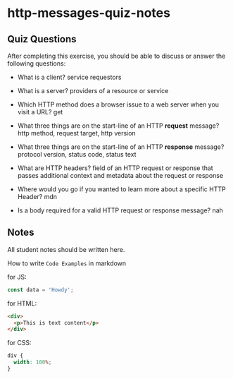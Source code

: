 # http-messages-quiz-notes

## Quiz Questions

After completing this exercise, you should be able to discuss or answer the following questions:

- What is a client?
  service requestors

- What is a server?
  providers of a resource or service

- Which HTTP method does a browser issue to a web server when you visit a URL?
  get

- What three things are on the start-line of an HTTP **request** message?
  http method, request target, http version

- What three things are on the start-line of an HTTP **response** message?
  protocol version, status code, status text

- What are HTTP headers?
  field of an HTTP request or response that passes additional context and metadata about the request or response

- Where would you go if you wanted to learn more about a specific HTTP Header?
  mdn

- Is a body required for a valid HTTP request or response message?
  nah

## Notes

All student notes should be written here.

How to write `Code Examples` in markdown

for JS:

```javascript
const data = 'Howdy';
```

for HTML:

```html
<div>
  <p>This is text content</p>
</div>
```

for CSS:

```css
div {
  width: 100%;
}
```
